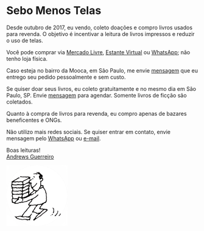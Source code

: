 # Sebo Menos Telas

Desde outubro de 2017, eu vendo, coleto doações e compro livros usados para revenda. O objetivo é incentivar a leitura de livros impressos e reduzir o uso de telas.

Você pode comprar via [Mercado Livre](https://lista.mercadolivre.com.br/_CustId_1175694276), [Estante Virtual](https://www.estantevirtual.com.br/sebos-e-livreiros/sebo-menos-telas?sellerId=1002074) ou [WhatsApp](https://wa.me/5511981350566); não tenho loja física.

Caso esteja no bairro da Mooca, em São Paulo, me envie [mensagem](https://wa.me/5511981350566) que eu entrego seu pedido pessoalmente e sem custo.

Se quiser doar seus livros, eu coleto gratuitamente e no mesmo dia em São Paulo, SP. Envie [mensagem](https://wa.me/5511981350566) para agendar. Somente livros de ficção são coletados.

Quanto à compra de livros para revenda, eu compro apenas de bazares beneficentes e ONGs.

Não utilizo mais redes sociais. Se quiser entrar em contato, envie mensagem pelo [WhatsApp](https://wa.me/5511981350566) ou [e-mail](mailto:sebomenostelas@gmail.com).

Boas leituras!  
[Andrews Guerreiro](https://github.com/andguerreiro)

<img src="logo.png" style="width: 160px;">
